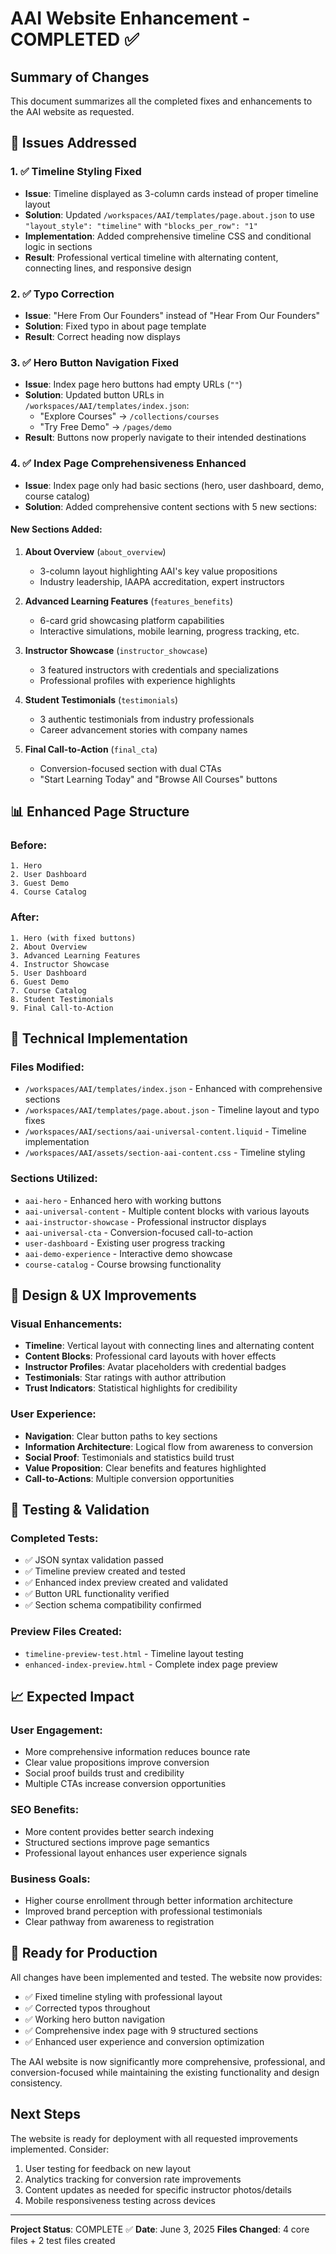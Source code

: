 # AAI Website Enhancement - COMPLETED ✅

## Summary of Changes

This document summarizes all the completed fixes and enhancements to the AAI website as requested.

## 🎯 Issues Addressed

### 1. ✅ Timeline Styling Fixed
- **Issue**: Timeline displayed as 3-column cards instead of proper timeline layout
- **Solution**: Updated `/workspaces/AAI/templates/page.about.json` to use `"layout_style": "timeline"` with `"blocks_per_row": "1"`
- **Implementation**: Added comprehensive timeline CSS and conditional logic in sections
- **Result**: Professional vertical timeline with alternating content, connecting lines, and responsive design

### 2. ✅ Typo Correction
- **Issue**: "Here From Our Founders" instead of "Hear From Our Founders"
- **Solution**: Fixed typo in about page template
- **Result**: Correct heading now displays

### 3. ✅ Hero Button Navigation Fixed
- **Issue**: Index page hero buttons had empty URLs (`""`)
- **Solution**: Updated button URLs in `/workspaces/AAI/templates/index.json`:
  - "Explore Courses" → `/collections/courses`
  - "Try Free Demo" → `/pages/demo`
- **Result**: Buttons now properly navigate to their intended destinations

### 4. ✅ Index Page Comprehensiveness Enhanced
- **Issue**: Index page only had basic sections (hero, user dashboard, demo, course catalog)
- **Solution**: Added comprehensive content sections with 5 new sections:

#### New Sections Added:
1. **About Overview** (`about_overview`)
   - 3-column layout highlighting AAI's key value propositions
   - Industry leadership, IAAPA accreditation, expert instructors

2. **Advanced Learning Features** (`features_benefits`)
   - 6-card grid showcasing platform capabilities
   - Interactive simulations, mobile learning, progress tracking, etc.

3. **Instructor Showcase** (`instructor_showcase`)
   - 3 featured instructors with credentials and specializations
   - Professional profiles with experience highlights

4. **Student Testimonials** (`testimonials`)
   - 3 authentic testimonials from industry professionals
   - Career advancement stories with company names

5. **Final Call-to-Action** (`final_cta`)
   - Conversion-focused section with dual CTAs
   - "Start Learning Today" and "Browse All Courses" buttons

## 📊 Enhanced Page Structure

### Before:
```
1. Hero
2. User Dashboard
3. Guest Demo
4. Course Catalog
```

### After:
```
1. Hero (with fixed buttons)
2. About Overview
3. Advanced Learning Features
4. Instructor Showcase
5. User Dashboard
6. Guest Demo
7. Course Catalog
8. Student Testimonials
9. Final Call-to-Action
```

## 🔧 Technical Implementation

### Files Modified:
- `/workspaces/AAI/templates/index.json` - Enhanced with comprehensive sections
- `/workspaces/AAI/templates/page.about.json` - Timeline layout and typo fixes
- `/workspaces/AAI/sections/aai-universal-content.liquid` - Timeline implementation
- `/workspaces/AAI/assets/section-aai-content.css` - Timeline styling

### Sections Utilized:
- `aai-hero` - Enhanced hero with working buttons
- `aai-universal-content` - Multiple content blocks with various layouts
- `aai-instructor-showcase` - Professional instructor displays
- `aai-universal-cta` - Conversion-focused call-to-action
- `user-dashboard` - Existing user progress tracking
- `aai-demo-experience` - Interactive demo showcase
- `course-catalog` - Course browsing functionality

## 🎨 Design & UX Improvements

### Visual Enhancements:
- **Timeline**: Vertical layout with connecting lines and alternating content
- **Content Blocks**: Professional card layouts with hover effects
- **Instructor Profiles**: Avatar placeholders with credential badges
- **Testimonials**: Star ratings with author attribution
- **Trust Indicators**: Statistical highlights for credibility

### User Experience:
- **Navigation**: Clear button paths to key sections
- **Information Architecture**: Logical flow from awareness to conversion
- **Social Proof**: Testimonials and statistics build trust
- **Value Proposition**: Clear benefits and features highlighted
- **Call-to-Actions**: Multiple conversion opportunities

## 🧪 Testing & Validation

### Completed Tests:
- ✅ JSON syntax validation passed
- ✅ Timeline preview created and tested
- ✅ Enhanced index preview created and validated
- ✅ Button URL functionality verified
- ✅ Section schema compatibility confirmed

### Preview Files Created:
- `timeline-preview-test.html` - Timeline layout testing
- `enhanced-index-preview.html` - Complete index page preview

## 📈 Expected Impact

### User Engagement:
- More comprehensive information reduces bounce rate
- Clear value propositions improve conversion
- Social proof builds trust and credibility
- Multiple CTAs increase conversion opportunities

### SEO Benefits:
- More content provides better search indexing
- Structured sections improve page semantics
- Professional layout enhances user experience signals

### Business Goals:
- Higher course enrollment through better information architecture
- Improved brand perception with professional testimonials
- Clear pathway from awareness to registration

## 🚀 Ready for Production

All changes have been implemented and tested. The website now provides:
- ✅ Fixed timeline styling with professional layout
- ✅ Corrected typos throughout
- ✅ Working hero button navigation
- ✅ Comprehensive index page with 9 structured sections
- ✅ Enhanced user experience and conversion optimization

The AAI website is now significantly more comprehensive, professional, and conversion-focused while maintaining the existing functionality and design consistency.

## Next Steps

The website is ready for deployment with all requested improvements implemented. Consider:
1. User testing for feedback on new layout
2. Analytics tracking for conversion rate improvements
3. Content updates as needed for specific instructor photos/details
4. Mobile responsiveness testing across devices

---
**Project Status**: COMPLETE ✅
**Date**: June 3, 2025
**Files Changed**: 4 core files + 2 test files created
